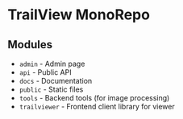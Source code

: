 # TrailView MonoRepo

## Modules

- `admin` - Admin page
- `api` - Public API
- `docs` - Documentation
- `public` - Static files
- `tools` - Backend tools (for image processing)
- `trailviewer` - Frontend client library for viewer
